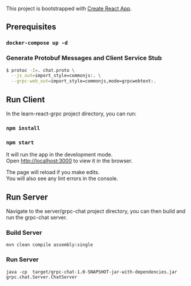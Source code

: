 This project is bootstrapped with [Create React App](https://github.com/facebook/create-react-app).

## Prerequisites
### `docker-compose up -d`

### Generate Protobuf Messages and Client Service Stub
```sh
$ protoc -I=. chat.proto \
  --js_out=import_style=commonjs:. \
  --grpc-web_out=import_style=commonjs,mode=grpcwebtext:.
```

## Run Client

In the learn-react-grpc project directory, you can run:

### `npm install`

### `npm start`

It will run the app in the development mode.<br>
Open [http://localhost:3000](http://localhost:3000) to view it in the browser.

The page will reload if you make edits.<br>
You will also see any lint errors in the console.

## Run Server
Navigate to the server/grpc-chat project directory, you can then build and run the grpc-chat server.
### Build Server
`
mvn clean compile assembly:single
`

### Run Server
`
java -cp  target/grpc-chat-1.0-SNAPSHOT-jar-with-dependencies.jar grpc.chat.Server.ChatServer
`
